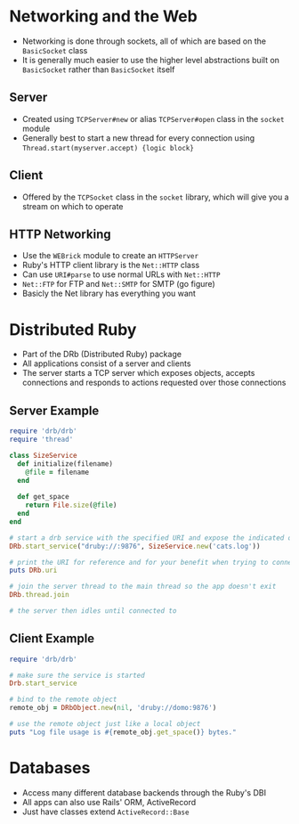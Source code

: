 # Networking and the Web
- Networking is done through sockets, all of which are based on the `BasicSocket` class
- It is generally much easier to use the higher level abstractions built on `BasicSocket` rather than `BasicSocket` itself
## Server
- Created using `TCPServer#new` or alias `TCPServer#open` class in the `socket` module
- Generally best to start a new thread for every connection using `Thread.start(myserver.accept) {logic block}`
## Client
- Offered by the `TCPSocket` class in the `socket` library, which will give you a stream on which to operate
## HTTP Networking
- Use the `WEBrick` module to create an `HTTPServer`
- Ruby's HTTP client library is the `Net::HTTP` class
- Can use `URI#parse` to use normal URLs with `Net::HTTP`
- `Net::FTP` for FTP and `Net::SMTP` for SMTP (go figure)
- Basicly the Net library has everything you want

# Distributed Ruby
- Part of the DRb (Distributed Ruby) package
- All applications consist of a server and clients
- The server starts a TCP server which exposes objects, accepts connections and responds to actions requested over those connections

## Server Example

```ruby
require 'drb/drb'
require 'thread'

class SizeService
  def initialize(filename)
    @file = filename
  end
  
  def get_space
    return File.size(@file)
  end
end

# start a drb service with the specified URI and expose the indicated object
DRb.start_service("druby://:9876", SizeService.new('cats.log'))

# print the URI for reference and for your benefit when trying to connect
puts DRb.uri

# join the server thread to the main thread so the app doesn't exit
DRb.thread.join

# the server then idles until connected to
```
## Client Example

```ruby
require 'drb/drb'

# make sure the service is started
Drb.start_service

# bind to the remote object
remote_obj = DRbObject.new(nil, 'druby://domo:9876')

# use the remote object just like a local object
puts "Log file usage is #{remote_obj.get_space()} bytes."
```
# Databases
- Access many different database backends through the Ruby's DBI
- All apps can also use Rails' ORM, ActiveRecord
- Just have classes extend `ActiveRecord::Base`
